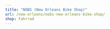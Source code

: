 ```yaml
---
title: "NOBS (New Orleans Bike Shop)"
url: /new-orleans/nobs-new-orleans-bike-shop/
shop: Fahrrad
---
```

